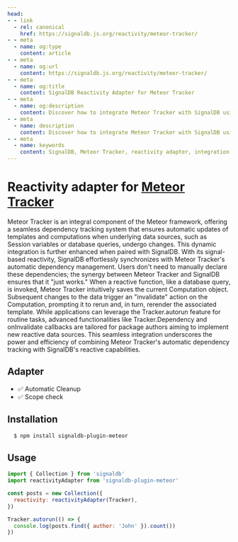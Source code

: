 ```yaml
---
head:
- - link
  - rel: canonical
    href: https://signaldb.js.org/reactivity/meteor-tracker/
- - meta
  - name: og:type
    content: article
- - meta
  - name: og:url
    content: https://signaldb.js.org/reactivity/meteor-tracker/
- - meta
  - name: og:title
    content: SignalDB Reactivity Adapter for Meteor Tracker
- - meta
  - name: og:description
    content: Discover how to integrate Meteor Tracker with SignalDB using the reactivity adapter for seamless reactive database integration.
- - meta
  - name: description
    content: Discover how to integrate Meteor Tracker with SignalDB using the reactivity adapter for seamless reactive database integration.
- - meta
  - name: keywords
    content: SignalDB, Meteor Tracker, reactivity adapter, integration guide, dependency tracking, automatic updates, JavaScript, npm package, Tracker.autorun, reactivity, Meteor framework
---
```

# Reactivity adapter for [Meteor Tracker](https://docs.meteor.com/api/tracker.html)

Meteor Tracker is an integral component of the Meteor framework, offering a seamless dependency tracking system that ensures automatic updates of templates and computations when underlying data sources, such as Session variables or database queries, undergo changes. This dynamic integration is further enhanced when paired with SignalDB. With its signal-based reactivity, SignalDB effortlessly synchronizes with Meteor Tracker's automatic dependency management. Users don't need to manually declare these dependencies; the synergy between Meteor Tracker and SignalDB ensures that it "just works." When a reactive function, like a database query, is invoked, Meteor Tracker intuitively saves the current Computation object. Subsequent changes to the data trigger an "invalidate" action on the Computation, prompting it to rerun and, in turn, rerender the associated template. While applications can leverage the Tracker.autorun feature for routine tasks, advanced functionalities like Tracker.Dependency and onInvalidate callbacks are tailored for package authors aiming to implement new reactive data sources. This seamless integration underscores the power and efficiency of combining Meteor Tracker's automatic dependency tracking with SignalDB's reactive capabilities.

## Adapter

* ✅ Automatic Cleanup
* ✅ Scope check

## Installation

```bash
  $ npm install signaldb-plugin-meteor
```

## Usage

```js
import { Collection } from 'signaldb'
import reactivityAdapter from 'signaldb-plugin-meteor'

const posts = new Collection({
  reactivity: reactivityAdapter(Tracker),
})

Tracker.autorun(() => {
  console.log(posts.find({ author: 'John' }).count())
})
```
